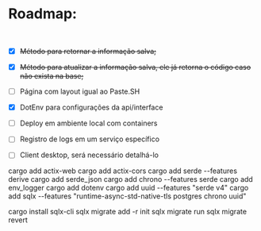 # Roadmap:

<br>

- [x] <s>Método para retornar a informação salva;</s>
- [x] <s>Método para atualizar a informação salva, ele já retorna o código caso não exista na base;</s>
- [ ] Página com layout igual ao Paste.SH
- [x] DotEnv para configurações da api/interface
- [ ] Deploy em ambiente local com containers
- [ ] Registro de logs em um serviço específico
- [ ] Client desktop, será necessário detalhá-lo


cargo add actix-web
cargo add actix-cors
cargo add serde --features derive
cargo add serde_json
cargo add chrono --features serde
cargo add env_logger
cargo add dotenv
cargo add uuid --features "serde v4"
cargo add sqlx --features "runtime-async-std-native-tls postgres chrono uuid"


cargo install sqlx-cli
sqlx migrate add -r init
sqlx migrate run
sqlx migrate revert
